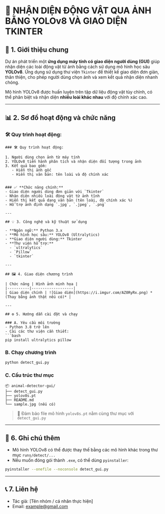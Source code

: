 
# 🐾 NHẬN DIỆN ĐỘNG VẬT QUA ẢNH BẰNG YOLOv8 VÀ GIAO DIỆN TKINTER

## 📌 1. Giới thiệu chung

Dự án phát triển một **ứng dụng máy tính có giao diện người dùng (GUI)** giúp nhận diện các loài động vật từ ảnh bằng cách sử dụng mô hình học sâu **YOLOv8**. Ứng dụng sử dụng thư viện `Tkinter` để thiết kế giao diện đơn giản, thân thiện, cho phép người dùng chọn ảnh và xem kết quả nhận diện nhanh chóng.

Mô hình YOLOv8 được huấn luyện trên tập dữ liệu động vật tùy chỉnh, có thể phân biệt và nhận diện **nhiều loài khác nhau** với độ chính xác cao.

---

## 📊 2. Sơ đồ hoạt động và chức năng

### 🛠️ **Quy trình hoạt động:**

```mermaid
### 🛠️ Quy trình hoạt động:

1. Người dùng chọn ảnh từ máy tính
2. YOLOv8 tiến hành phân tích và nhận diện đối tượng trong ảnh
3. Kết quả bao gồm:
   - Hiển thị ảnh gốc
   - Hiển thị văn bản: tên loài và độ chính xác


### ✅ **Chức năng chính:**
- Giao diện người dùng đơn giản với `Tkinter`
- Nhận diện nhiều loài động vật từ ảnh tĩnh
- Hiển thị kết quả dạng văn bản (tên loài, độ chính xác %)
- Hỗ trợ ảnh định dạng `.jpg`, `.jpeg`, `.png`

---

## 💡 3. Công nghệ và kỹ thuật sử dụng

- **Ngôn ngữ:** Python 3.x
- **Mô hình học sâu:** YOLOv8 (Ultralytics)
- **Giao diện người dùng:** Tkinter
- **Thư viện hỗ trợ:**
  - `ultralytics`
  - `Pillow`
  - `tkinter`

---

## 🖼️ 4. Giao diện chương trình

| Chức năng | Hình ảnh minh họa |
|----------|-------------------|
| Giao diện chính | ![Giao diện](https://i.imgur.com/AZ0RyRx.png) *(Thay bằng ảnh thật nếu có)* |

---

## ⚙️ 5. Hướng dẫn cài đặt và chạy

### A. Yêu cầu môi trường
- Python 3.8 trở lên
- Cài các thư viện cần thiết:
```bash
pip install ultralytics pillow
```

### B. Chạy chương trình
```bash
python detect_gui.py
```

### C. Cấu trúc thư mục
```
📦 animal-detector-gui/
├── detect_gui.py
├── yolov8s.pt
├── README.md
└── sample.jpg (nếu có)
```

> 📁 Đảm bảo file mô hình `yolov8s.pt` nằm cùng thư mục với `detect_gui.py`

---

## 🧠 6. Ghi chú thêm

- Mô hình YOLOv8 có thể được thay thế bằng các mô hình khác trong thư mục `runs/detect/...`
- Nếu muốn đóng gói thành `.exe`, có thể dùng `pyinstaller`:
```bash
pyinstaller --onefile --noconsole detect_gui.py
```

---

## 📞 7. Liên hệ

- Tác giả: [Tên nhóm / cá nhân thực hiện]
- Email: example@gmail.com

